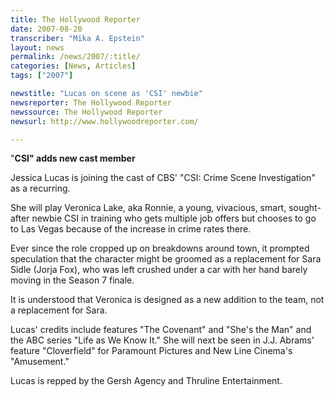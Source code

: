 ```yaml
---
title: The Hollywood Reporter
date: 2007-08-20
transcriber: "Mika A. Epstein"
layout: news
permalink: /news/2007/:title/
categories: [News, Articles]
tags: ["2007"]

newstitle: "Lucas on scene as 'CSI' newbie"
newsreporter: The Hollywood Reporter
newssource: The Hollywood Reporter
newsurl: http://www.hollywoodreporter.com/

---
```


"**CSI" adds new cast member**

Jessica Lucas is joining the cast of CBS' "CSI: Crime Scene Investigation" as a recurring.

She will play Veronica Lake, aka Ronnie, a young, vivacious, smart, sought-after newbie CSI in training who gets multiple job offers but chooses to go to Las Vegas because of the increase in crime rates there.

Ever since the role cropped up on breakdowns around town, it prompted speculation that the character might be groomed as a replacement for Sara Sidle (Jorja Fox), who was left crushed under a car with her hand barely moving in the Season 7 finale.

It is understood that Veronica is designed as a new addition to the team, not a replacement for Sara.

Lucas' credits include features "The Covenant" and "She's the Man" and the ABC series "Life as We Know It." She will next be seen in J.J. Abrams' feature "Cloverfield" for Paramount Pictures and New Line Cinema's "Amusement."

Lucas is repped by the Gersh Agency and Thruline Entertainment.
